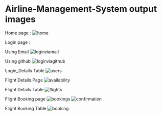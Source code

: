# Airline-Management-System output images

Home page :
![home](https://github.com/user-attachments/assets/8d2c2128-5698-42f0-a34f-b378804058fb)

Login page :

Using Email
![loginviamail](https://github.com/user-attachments/assets/69b88843-adf8-400a-ab18-d57007d443a0)

Using github 
![loginviagithub](https://github.com/user-attachments/assets/e5733ddb-18e9-402e-a919-79f7f4eaa429)

Login_Details Table
![users](https://github.com/user-attachments/assets/52df45bf-c75f-4377-b353-c33d21ff4354)

Flight Details Page
![availability](https://github.com/user-attachments/assets/ec1acf63-7913-4368-aedc-f8347ef5c785)

Flight Details Table
![flights](https://github.com/user-attachments/assets/852d2e9c-8ff6-4b9b-a382-f4e64f8f390b)

Flight Booking page
![bookings](https://github.com/user-attachments/assets/d66a3f2d-c4f0-4827-aeae-1a7bcae16d53)     ![confirmation](https://github.com/user-attachments/assets/b7f5a9a2-c4a1-4fbb-a3f9-acd691144b0e)

Flight Booking Table
![booking](https://github.com/user-attachments/assets/cfc33d45-b158-46f5-b28f-b10402adb108)

